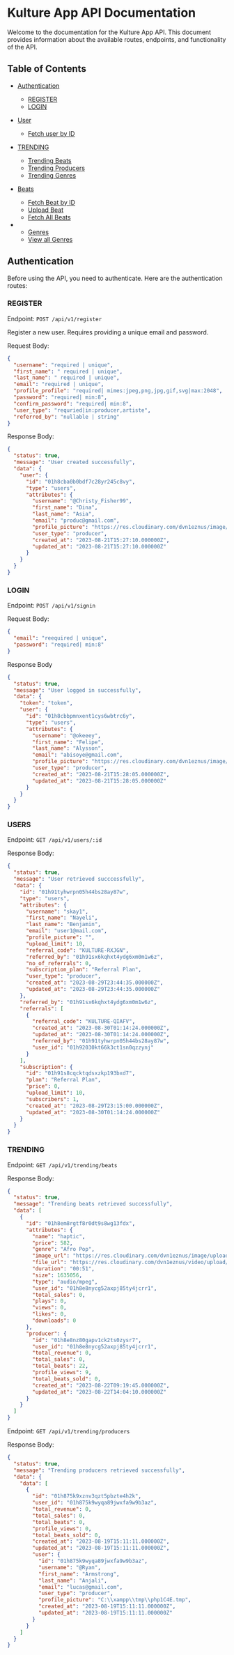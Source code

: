 # Kulture App API Documentation

Welcome to the documentation for the Kulture App API. This document provides information about the available routes, endpoints, and functionality of the API.

## Table of Contents

- [Authentication](#authentication)
  - [REGISTER](#register)
  - [LOGIN](#login)
- [User](#users)

  - [Fetch user by ID](#fetch-user-by-id)

- [TRENDING](#trending)

  - [Trending Beats](#trending-beats)
  - [Trending Producers](#trending-producers)
  - [Trending Genres](#trending-genres)

- [Beats](#beats)

  - [Fetch Beat by ID](#fetch-beat-by-id)
  - [Upload Beat](#upload-beat)
  - [Fetch All Beats](#fetch-all-beats)

- - [Genres](#genres)
  - [View all Genres](#fetch-all-genres)

## Authentication<a name="authentication"></a>

Before using the API, you need to authenticate. Here are the authentication routes:

### REGISTER<a name="register"></a>

Endpoint: `POST /api/v1/register`

Register a new user. Requires providing a unique email and password.

Request Body:

```json
{
  "username": "required | unique",
  "first_name": " required | unique",
  "last_name": " required | unique",
  "email": "required | unique",
  "profile_profile": "required| mimes:jpeg,png,jpg,gif,svg|max:2048",
  "password": "required| min:8",
  "confirm_password": "required| min:8",
  "user_type": "requried|in:producer,artiste",
  "referred_by": "nullable | string"
}
```

Response Body:

```json
{
  "status": true,
  "message": "User created successfully",
  "data": {
    "user": {
      "id": "01h8cba0b0bdf7c28yr245c8vy",
      "type": "users",
      "attributes": {
        "username": "@Christy_Fisher99",
        "first_name": "Dina",
        "last_name": "Asia",
        "email": "produc@gmail.com",
        "profile_picture": "https://res.cloudinary.com/dvn1eznus/image/upload/v1692631628/profileImages/bdompoxhgoqbgsc0g3z4.jpg",
        "user_type": "producer",
        "created_at": "2023-08-21T15:27:10.000000Z",
        "updated_at": "2023-08-21T15:27:10.000000Z"
      }
    }
  }
}
```

### LOGIN<a name="login"></a>

Endpoint: `POST /api/v1/signin`

Request Body:

```json
{
  "email": "reequired | unique",
  "password": "required| min:8"
}
```

Response Body

```json
{
  "status": true,
  "message": "User logged in successfully",
  "data": {
    "token": "token",
    "user": {
      "id": "01h8cbbpmnxent1cys6wbtrc6y",
      "type": "users",
      "attributes": {
        "username": "@okeeey",
        "first_name": "Felipe",
        "last_name": "Alysson",
        "email": "abisoye@gmail.com",
        "profile_picture": "https://res.cloudinary.com/dvn1eznus/image/upload/v1692631684/profileImages/acqn3droaneqmfecb5gk.jpg",
        "user_type": "producer",
        "created_at": "2023-08-21T15:28:05.000000Z",
        "updated_at": "2023-08-21T15:28:05.000000Z"
      }
    }
  }
}
```

### USERS<a name="users"></a>

Endpoint: `GET /api/v1/users/:id`<a name="fetch-user-by-id"></a>

Response Body:

```json
{
  "status": true,
  "message": "User retrieved succcessfully",
  "data": {
    "id": "01h91tyhwrpn05h44bs28ay87w",
    "type": "users",
    "attributes": {
      "username": "skay1",
      "first_name": "Nayeli",
      "last_name": "Benjamin",
      "email": "user1@mail.com",
      "profile_picture": "",
      "upload_limit": 10,
      "referral_code": "KULTURE-RXJGN",
      "referred_by": "01h91sx6kqhxt4ydg6xm0m1w6z",
      "no_of_referrals": 0,
      "subscription_plan": "Referral Plan",
      "user_type": "producer",
      "created_at": "2023-08-29T23:44:35.000000Z",
      "updated_at": "2023-08-29T23:44:35.000000Z"
    },
    "referred_by": "01h91sx6kqhxt4ydg6xm0m1w6z",
    "referrals": [
      {
        "referral_code": "KULTURE-QIAFV",
        "created_at": "2023-08-30T01:14:24.000000Z",
        "updated_at": "2023-08-30T01:14:24.000000Z",
        "referred_by": "01h91tyhwrpn05h44bs28ay87w",
        "user_id": "01h92030kt66k3ct1sn0qzzynj"
      }
    ],
    "subscription": {
      "id": "01h91s8cqcktqdsxzkp193bxd7",
      "plan": "Referral Plan",
      "price": 0,
      "upload_limit": 10,
      "subscribers": 1,
      "created_at": "2023-08-29T23:15:00.000000Z",
      "updated_at": "2023-08-30T01:14:24.000000Z"
    }
  }
}
```

### TRENDING<a name="trending"></a>

Endpoint: `GET /api/v1/trending/beats`<a name="trending-beats"></a>

Response Body:

```json
{
  "status": true,
  "message": "Trending beats retrieved successfully",
  "data": [
    {
      "id": "01h8em8rgtf8r0dt9s8wg13fdx",
      "attributes": {
        "name": "haptic",
        "price": 582,
        "genre": "Afro Pop",
        "image_url": "https://res.cloudinary.com/dvn1eznus/image/upload/v1692708124/beatsImages/htgyamojwfpe3xevpoxo.jpg",
        "file_url": "https://res.cloudinary.com/dvn1eznus/video/upload/v1692708134/beatsAudios/norrmwqnbb8h1zieypag.mp3",
        "duration": "00:51",
        "size": 1635056,
        "type": "audio/mpeg",
        "user_id": "01h8e8nycg52axpj85ty4jcrr1",
        "total_sales": 0,
        "plays": 0,
        "views": 0,
        "likes": 0,
        "downloads": 0
      },
      "producer": {
        "id": "01h8e8nz80gapv1ck2ts0zysr7",
        "user_id": "01h8e8nycg52axpj85ty4jcrr1",
        "total_revenue": 0,
        "total_sales": 0,
        "total_beats": 22,
        "profile_views": 9,
        "total_beats_sold": 0,
        "created_at": "2023-08-22T09:19:45.000000Z",
        "updated_at": "2023-08-22T14:04:10.000000Z"
      }
    }
  ]
}
```

Endpoint: `GET /api/v1/trending/producers`<a name="trending-producers"></a>

Response Body:

```json
{
  "status": true,
  "message": "Trending producers retrieved successfully",
  "data": {
    "data": [
      {
        "id": "01h875k9xznv3qzt5pbzte4h2k",
        "user_id": "01h875k9wyqa89jwxfa9w9b3az",
        "total_revenue": 0,
        "total_sales": 0,
        "total_beats": 0,
        "profile_views": 0,
        "total_beats_sold": 0,
        "created_at": "2023-08-19T15:11:11.000000Z",
        "updated_at": "2023-08-19T15:11:11.000000Z",
        "user": {
          "id": "01h875k9wyqa89jwxfa9w9b3az",
          "username": "@Ryan",
          "first_name": "Armstrong",
          "last_name": "Anjali",
          "email": "lucas@gmail.com",
          "user_type": "producer",
          "profile_picture": "C:\\xampp\\tmp\\php1C4E.tmp",
          "created_at": "2023-08-19T15:11:11.000000Z",
          "updated_at": "2023-08-19T15:11:11.000000Z"
        }
      }
    ]
  }
}
```